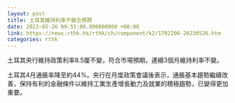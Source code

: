```yaml
---
layout: post
title: 土耳其維持利率不變合預期
date: 2023-05-26 09:51:00.000000000 +08:00
link: https://news.rthk.hk/rthk/ch/component/k2/1702206-20230526.htm
categories: rthk
---
```


土耳其央行維持政策利率8.5厘不變，符合市場預期，連續3個月維持利率不變。

土耳其4月通脹率降至約44%。央行在月度政策會議後表示，通脹基本趨勢繼續改善，保持有利的金融條件以維持工業生產增長動力及就業的積極趨勢，已變得更加重要。
